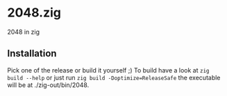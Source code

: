 2048.zig
========
2048 in zig

Installation
------------
Pick one of the release or build it yourself ;)
To build have a look at `zig build --help` or just run
`zig build -Doptimize=ReleaseSafe` the executable will be at ./zig-out/bin/2048.
